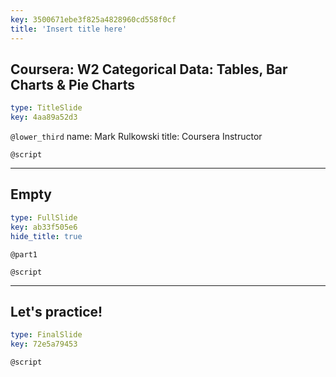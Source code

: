```yaml
---
key: 3500671ebe3f825a4828960cd558f0cf
title: 'Insert title here'
---
```


## Coursera: W2 Categorical Data: Tables, Bar Charts & Pie Charts

```yaml
type: TitleSlide
key: 4aa89a52d3
```

`@lower_third`
name: Mark Rulkowski
title: Coursera Instructor

`@script`


---

## Empty

```yaml
type: FullSlide
key: ab33f505e6
hide_title: true
```

`@part1`


`@script`


---

## Let's practice!

```yaml
type: FinalSlide
key: 72e5a79453
```

`@script`
